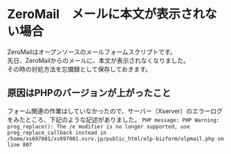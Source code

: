 # ZeroMail　メールに本文が表示されない場合
ZeroMailはオープンソースのメールフォームスクリプトです。  
先日、ZeroMailからのメールに、本文が表示されなくなりました。  
その時の対処方法を忘備録として保存しておきます。

## 原因はPHPのバージョンが上がったこと
フォーム関連の作業はしていなかったので、サーバー（Xserver）のエラーログをみたところ、下記のような記述がありました。
```PHP message: PHP Warning:  preg_replace(): The /e modifier is no longer supported, use preg_replace_callback instead in /home/xs697081/xs697081.xsrv.jp/public_html/olp-bizform/olpmail.php on line 807```
